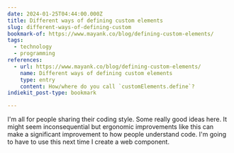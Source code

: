 ```yaml
---
date: 2024-01-25T04:44:00.000Z
title: Different ways of defining custom elements
slug: different-ways-of-defining-custom
bookmark-of: https://www.mayank.co/blog/defining-custom-elements/
tags:
  - technology
  - programming
references:
  - url: https://www.mayank.co/blog/defining-custom-elements/
    name: Different ways of defining custom elements
    type: entry
    content: How/where do you call `customElements.define`?
indiekit_post-type: bookmark

---
```


I'm all for people sharing their coding style. Some really good ideas here. It might seem inconsequential but ergonomic improvements like this can make a significant improvement to how people understand code. I'm going to have to use this next time I create a web component. 

